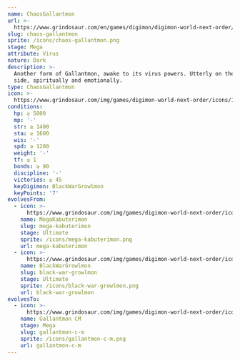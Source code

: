 ```yaml
---
name: ChaosGallantmon
url: >-
  https://www.grindosaur.com/en/games/digimon/digimon-world-next-order/digimon/199-chaos-gallantmon
slug: chaos-gallantmon
sprite: /icons/chaos-gallantmon.png
stage: Mega
attribute: Virus
nature: Dark
description: >-
  Another form of Gallantmon, awake to its virus powers. Utterly on the dark
  side, spiritually and emotionally.
type: ChaosGallantmon
icon: >-
  https://www.grindosaur.com/img/games/digimon-world-next-order/icons/199-chaosgallantmon-icon.png
conditions:
  hp: ≥ 5000
  mp: '-'
  str: ≥ 1400
  sta: ≥ 1600
  wis: '-'
  spd: ≥ 1200
  weight: '-'
  tf: ≤ 1
  bonds: ≥ 90
  discipline: '-'
  victories: ≥ 45
  keyDigimon: BlackWarGrowlmon
  keyPoints: '7'
evolvesFrom:
  - icon: >-
      https://www.grindosaur.com/img/games/digimon-world-next-order/icons/116-megakabuterimon-icon-small.png
    name: MegaKabuterimon
    slug: mega-kabuterimon
    stage: Ultimate
    sprite: /icons/mega-kabuterimon.png
    url: mega-kabuterimon
  - icon: >-
      https://www.grindosaur.com/img/games/digimon-world-next-order/icons/147-blackwargrowlmon-icon-small.png
    name: BlackWarGrowlmon
    slug: black-war-growlmon
    stage: Ultimate
    sprite: /icons/black-war-growlmon.png
    url: black-war-growlmon
evolvesTo:
  - icon: >-
      https://www.grindosaur.com/img/games/digimon-world-next-order/icons/228-gallantmon-cm-icon-small.png
    name: Gallantmon CM
    stage: Mega
    slug: gallantmon-c-m
    sprite: /icons/gallantmon-c-m.png
    url: gallantmon-c-m
---
```


